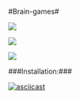 #Brain-games#

<a href="https://codeclimate.com/github/Roman-Ast/php-project-lvl1/maintainability"><img src="https://api.codeclimate.com/v1/badges/3664cee03b2c64b323f1/maintainability" /></a>

<a href="https://codeclimate.com/github/Roman-Ast/php-project-lvl1/test_coverage"><img src="https://api.codeclimate.com/v1/badges/3664cee03b2c64b323f1/test_coverage" /></a>

<a href="https://travis-ci.org/Roman-Ast/php-project-lvl1/jobs/587059515">
<img src="https://travis-ci.org/Roman-Ast/php-project-lvl1.svg?branch=master">
</a>

###Installation:###


[![asciicast](https://asciinema.org/a/gklLF4HAjuXdjWspdQjmi8BF9.svg)](https://asciinema.org/a/gklLF4HAjuXdjWspdQjmi8BF9)
